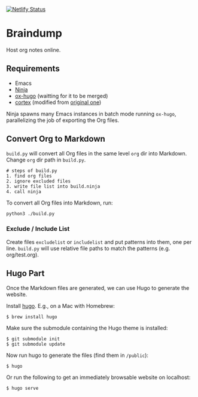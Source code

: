 [![Netlify Status](https://api.netlify.com/api/v1/badges/e24f724b-59b4-4530-bd35-cd1817f38122/deploy-status)](https://app.netlify.com/sites/gyh-braindump/deploys)

# Braindump

Host org notes online.

## Requirements

- Emacs
- [Ninja](https://ninja-build.org/ "Ninja")
- [ox-hugo][ox-hugo] (waitting for it to be merged)
- [cortex][cortex] (modified from [original one][cortex-origin])

Ninja spawns many Emacs instances in batch mode
running `ox-hugo`, parallelizing the job of exporting the Org files.

## Convert Org to Markdown

`build.py` will convert all Org files in the same level `org` dir into Markdown.
Change `org` dir path in `build.py`.

```
# steps of build.py
1. find org files
2. ignore excluded files
3. write file list into build.ninja
4. call ninja
```

To convert all Org files into Markdown, run:

```bash
python3 ./build.py
```

### Exclude / Include List
Create files `excludelist` or `includelist`
and put patterns into them, one per line.
`build.py` will use relative file paths to match the patterns (e.g. org/test.org).

## Hugo Part

Once the Markdown files are generated, we can use Hugo to generate the website.

Install [hugo][hugo]. E.g., on a Mac with Homebrew:

    $ brew install hugo

Make sure the submodule containing the Hugo theme is installed:

    $ git submodule init
    $ git submodule update

Now run hugo to generate the files (find them in `/public`):

    $ hugo

Or run the following to get an immediately browsable website on localhost:

    $ hugo serve

[hugo]: https://gohugo.io/
[ox-hugo]: https://github.com/jethrokuan/ox-hugo/tree/feat/org-hugo-base-dir
[cortex]: https://github.com/gyh1621/cortex
[cortex-origin]: https://github.com/jethrokuan/cortex
[org]: https://github.com/jethrokuan/braindump/tree/master/org
